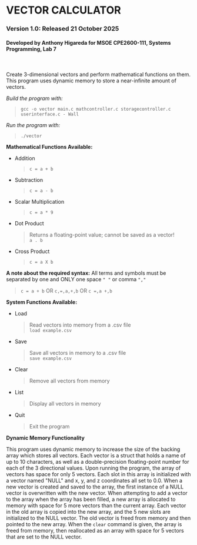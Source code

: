 # VECTOR CALCULATOR
### Version 1.0: Released 21 October 2025

#### Developed by Anthony Higareda for MSOE CPE2600-111, Systems Programming, Lab 7<br><br><br>

Create 3-dimensional vectors and perform mathematical functions on them.
This program uses dynamic memory to store a near-infinite amount of vectors.

*Build the program with:*
> `gcc -o vector main.c mathcontroller.c storagecontroller.c userinterface.c - Wall`

*Run the program with:*
> `./vector`

**Mathematical Functions Available:**
- Addition
  > `c = a + b`
- Subtraction
  > `c = a - b`
- Scalar Multiplication
  > `c = a * 9`
- Dot Product
  > Returns a floating-point value; cannot be saved as a vector!<br>
  > `a . b`
- Cross Product
  > `c = a X b`

**A note about the required syntax:**
All terms and symbols must be separated by one and ONLY one space `" "` or comma `","`
> `c = a + b` OR `c,=,a,+,b` OR `c =,a +,b`

**System Functions Available:**
- Load
  > Read vectors into memory from a .csv file<br>
  > `load example.csv`
- Save
  > Save all vectors in memory to a .csv file<br>
  > `save example.csv`
- Clear
  > Remove all vectors from memory
- List
  > Display all vectors in memory
- Quit
  > Exit the program

**Dynamic Memory Functionality**

This program uses dynamic memory to increase the size of the backing array which stores all vectors.
Each vector is a struct that holds a name of up to 10 characters, as well as a double-precision 
floating-point number for each of the 3 directional values.
Upon running the program, the array of vectors has space for only 5 vectors. Each slot in this array is initialized
with a vector named "NULL" and x, y, and z coordinates all set to 0.0. When a new vector is created and saved to the array,
the first instance of a NULL vector is overwritten with the new vector. When attempting to add a vector to the array
when the array has been filled, a new array is allocated to memory with space for 5 more vectors than the current array. 
Each vector in the old array is copied into the new array, and the 5 new slots are initialized to the NULL vector. The old
vector is freed from memory and then pointed to the new array. When the `clear` command is given, the array is freed from memory,
then reallocated as an array with space for 5 vectors that are set to the NULL vector.